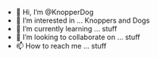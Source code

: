 - 👋 Hi, I’m @KnopperDog
- 👀 I’m interested in ... Knoppers and Dogs
- 🌱 I’m currently learning ... stuff
- 💞️ I’m looking to collaborate on ... stuff
- 📫 How to reach me ... stuff

<!---
KnopperDog/KnopperDog is a ✨ special ✨ repository because its `README.md` (this file) appears on your GitHub profile.
You can click the Preview link to take a look at your changes.
--->
